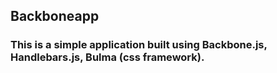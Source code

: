 ## Backboneapp
### This is a simple application built using Backbone.js, Handlebars.js, Bulma (css framework).
